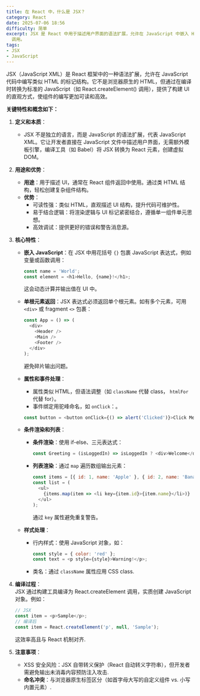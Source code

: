 ```yaml
---
title: 在 React 中，什么是 JSX？
category: React
date: 2025-07-06 18:56
difficulty: 简单
excerpt: JSX 是 React 中用于描述用户界面的语法扩展，允许在 JavaScript 中嵌入 HTML 标记。它通过编译工具转换为 React.createElement
  调用。
tags:
- JSX
- JavaScript
---
```

JSX（JavaScript XML）是 React 框架中的一种语法扩展，允许在 JavaScript 代码中编写类似 HTML 的标记结构。它不是浏览器原生的 HTML，但通过在编译时转换为标准的 JavaScript（如 React.createElement() 调用），提供了构建 UI 的直观方式，使组件的编写更加可读和高效。  

**关键特性和概念如下：**  
1. **定义和本质**：  
   - JSX 不是独立的语言，而是 JavaScript 的语法扩展，代表 JavaScript XML。它让开发者直接在 JavaScript 文件中描述用户界面，无需额外模板引擎，编译工具（如 Babel）将 JSX 转换为 React 元素，创建虚拟 DOM。  

2. **用途和优势**：  
   - **用途**：用于描述 UI，通常在 React 组件返回中使用。通过类 HTML 结构，轻松创建复杂组件结构。  
   - **优势**：  
     - 可读性强：类似 HTML，直观描述 UI 结构，提升代码可维护性。  
     - 易于结合逻辑：将渲染逻辑与 UI 标记紧密结合，遵循单一组件单元思想。  
     - 高效调试：提供更好的错误和警告消息源。  

3. **核心特性**：  
   - **嵌入 JavaScript**：在 JSX 中用花括号 `{}` 包裹 JavaScript 表达式，例如变量或函数调用：  
     ```javascript
     const name = 'World';
     const element = <h1>Hello, {name}!</h1>;
     ```  
     这会动态计算并输出值在 UI 中。  
   - **单根元素返回**：JSX 表达式必须返回单个根元素。如有多个元素，可用 `<div>` 或 fragment `<>` 包裹：  
     ```javascript
     const App = () => (
       <div>
         <Header />
         <Main />
         <Footer />
       </div>
     );
     ```  
     避免碎片输出问题。  
   - **属性和事件处理**：  
     - 属性类似 HTML，但语法调整（如 `className` 代替 class， `htmlFor` 代替 for）。  
     - 事件绑定用驼峰命名，如 `onClick`：。  
     ```javascript
     const button = <button onClick={() => alert('Clicked')}>Click Me</button>;
     ```  

   - **条件渲染和列表**：  
     - **条件渲染**：使用 if-else、三元表达式：  
       ```javascript
       const Greeting = (isLoggedIn) => isLoggedIn ? <div>Welcome</div> : <div>Login</div>;
       ```  
     - **列表渲染**：通过 `map` 遍历数组输出元素：  
       ```javascript
       const items = [{ id: 1, name: 'Apple' }, { id: 2, name: 'Banana' }];
       const list = (
         <ul>
           {items.map(item => <li key={item.id}>{item.name}</li>)}
         </ul>
       );
       ```  
       通过 `key` 属性避免重复警告。  

   - **样式处理**：  
     - 行内样式：使用 JavaScript 对象，如：  
       ```javascript
       const style = { color: 'red' };
       const text = <p style={style}>Warning!</p>;
       ```  
     - 类名：通过 `className` 属性应用 CSS class.  

4. **编译过程**：  
   JSX 通过构建工具编译为 React.createElement 调用，实质创建 JavaScript 对象。例如：  
   ```javascript
   // JSX
   const item = <p>Sample</p>;
   // 编译后
   const item = React.createElement('p', null, 'Sample');
   ```  
   这效率高且与 React 机制对齐.  

5. **注意事项**：  
   - XSS 安全风险：JSX 自带转义保护（React 自动转义字符串），但开发者需避免输出未消毒内容预防注入攻击.  
   - **命名冲突**：与浏览器原生标签区分（如首字母大写的自定义组件 vs. 小写内置元素）.  

